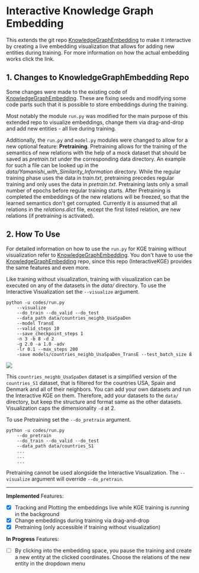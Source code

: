 # Interactive Knowledge Graph Embedding

This extends the git repo [KnowledgeGraphEmbedding](https://github.com/DeepGraphLearning/KnowledgeGraphEmbedding) to make it interactive by creating a live embedding visualization that allows for 
adding new entities during training. For more information on how the actual embedding works click the link.

## 1. Changes to KnowledgeGraphEmbedding Repo

Some changes were made to the existing code of [KnowledgeGraphEmbedding](https://github.com/DeepGraphLearning/KnowledgeGraphEmbedding). These are fixing seeds and modifying some code parts such that 
it is possible to store embeddings during the training.

Most notably the module `run.py` was modified for the main purpose of this extended repo to visualize embeddings, change them via drag-and-drop and add new entities - all live during training.

Additionally, the `run.py` and `model.py` modules were changed to allow for a new optional feature: **Pretraining**.
Pretraining allows for the training of the semantics of new relations with the help of a mock dataset that should be saved as _pretrain.txt_ under the corresponding data directory. 
An example for such a file can be looked up in the _data/Yamanishi_with_Similarity_Information_ directory. 
While the regular training phase uses the data in _train.txt_, pretraining precedes regular training and only uses the data in _pretrain.txt_. 
Pretraining lasts only a small number of epochs before regular training starts. 
After Pretraining is completed the embeddings of the new relations will be freezed, so that the learned semantics don't get corrupted. 
Currently it is assumed that all relations in the _relations.dict_ file, except the first listed relation, are new relations (if pretraining is activated).

## 2. How To Use

For detailed information on how to use the `run.py` for KGE training without visualization refer to [KnowledgeGraphEmbedding](https://github.com/DeepGraphLearning/KnowledgeGraphEmbedding). 
You don't have to use the [KnowledgeGraphEmbedding](https://github.com/DeepGraphLearning/KnowledgeGraphEmbedding) repo, since this repo (InteractiveKGE) provides the same features and even more.

Like training without visualization, training with visualization can be executed on any of the datasets in the _data/_ directory. 
To use the Interactive Visualization set the `--visualize` argument.

```
python -u codes/run.py 
    --visualize 
    --do_train --do_valid --do_test 
    --data_path data/countries_neighb_UsaSpaDen 
    --model TransE 
    --valid_steps 10 
    --save_checkpoint_steps 1 
    -n 3 -b 8 -d 2 
    -g 2.0 -a 1.0 -adv 
    -lr 0.1 --max_steps 200 
    -save models/countries_neighb_UsaSpaDen_TransE --test_batch_size 8
```

![](https://github.com/SHA-T/InteractiveKGE/blob/main/Live_KGE_Visualization.gif)

This `countries_neighb_UsaSpaDen` dataset is a simplified version of the `countries_S1` dataset, that is filtered for the countries USA, Spain and Denmark and all of their neighbors.
You can add your own datasets and run the Interactive KGE on them. Therefore, add your datasets to the `data/` directory, 
but keep the structure and format same as the other datasets. Visualization caps the dimensionality `-d` at 2.

To use Pretraining set the `--do_pretrain` argument.

```
python -u codes/run.py 
    --do_pretrain 
    --do_train --do_valid --do_test 
    --data_path data/countries_S1 
    ...
    ...
    ...
```

Pretraining cannot be used alongside the Interactive Visualization. The `--visualize` argument will override `--do_pretrain`.

---

**Implemented** Features:
- [x] Tracking and Plotting the embeddings live while KGE training is running in the background
- [x] Change embeddings during training via drag-and-drop 
- [x] Pretraining (only accessible if training without visualization)

**In Progress** Features:
- [ ] By clicking into the embedding space, you pause the training and create a new entity at the clicked coordinates. Choose the relations of the new entity in the dropdown menu